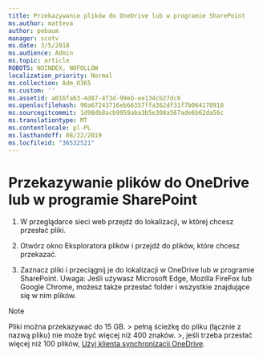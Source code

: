 ```yaml
---
title: Przekazywanie plików do OneDrive lub w programie SharePoint
ms.author: matteva
author: pebaum
manager: scotv
ms.date: 3/5/2018
ms.audience: Admin
ms.topic: article
ROBOTS: NOINDEX, NOFOLLOW
localization_priority: Normal
ms.collection: Adm_O365
ms.custom: ''
ms.assetid: a016fa63-4d87-4f3d-99eb-ee134cb27dc0
ms.openlocfilehash: 90a67243716eb66357ffa362df31f7b064170918
ms.sourcegitcommit: 1d98db8acb9959aba3b5e308a567ade6b62da56c
ms.translationtype: MT
ms.contentlocale: pl-PL
ms.lasthandoff: 08/22/2019
ms.locfileid: "36532521"
---
```

# <a name="upload-files-to-onedrive-or-sharepoint"></a>Przekazywanie plików do OneDrive lub w programie SharePoint

1. W przeglądarce sieci web przejdź do lokalizacji, w której chcesz przesłać pliki.
    
2. Otwórz okno Eksploratora plików i przejdź do plików, które chcesz przekazać.
    
3. Zaznacz pliki i przeciągnij je do lokalizacji w OneDrive lub w programie SharePoint. Uwaga: Jeśli używasz Microsoft Edge, Mozilla FireFox lub Google Chrome, możesz także przesłać folder i wszystkie znajdujące się w nim plików.
    
> [!NOTE]
>  Pliki można przekazywać do 15 GB. > pełną ścieżkę do pliku (łącznie z nazwą pliku) nie może być więcej niż 400 znaków. >, jeśli trzeba przesłać więcej niż 100 plików, [Użyj klienta synchronizacji OneDrive](https://go.microsoft.com/fwlink/?linkid=866427). 
  

